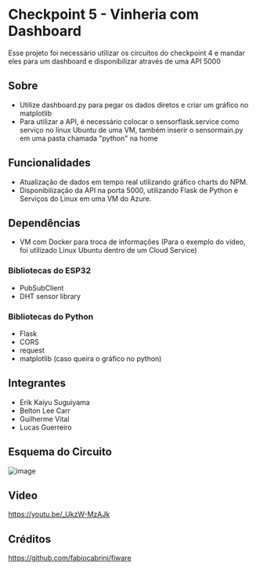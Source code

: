 # Checkpoint 5 - Vinheria com Dashboard
Esse projeto foi necessário utilizar os circuitos do checkpoint 4 e mandar eles para um dashboard e disponibilizar através de uma API 5000
## Sobre
- Utilize dashboard.py para pegar os dados diretos e criar um gráfico no matplotlib
- Para utilizar a API, é necessário colocar o sensorflask.service como serviço no linux Ubuntu de uma VM, também inserir o sensormain.py em uma pasta chamada "python" na home
## Funcionalidades
- Atualização de dados em tempo real utilizando gráfico charts do NPM.
- Disponibilização da API na porta 5000, utilizando Flask de Python e Serviços do Linux em uma VM do Azure.

## Dependências
- VM com Docker para troca de informações (Para o exemplo do vídeo, foi utilizado Linux Ubuntu dentro de um Cloud Service)
### Bibliotecas do ESP32
- PubSubClient
- DHT sensor library

### Bibliotecas do Python
- Flask
- CORS
- request
- matplotlib (caso queira o gráfico no python)

## Integrantes
- Erik Kaiyu Suguiyama
- Belton Lee Carr
- Guilherme Vital
- Lucas Guerreiro

## Esquema do Circuito
![image](https://github.com/user-attachments/assets/fbe3f641-f54b-4853-9ebf-3f1af6fc1872)


## Video
https://youtu.be/_UkzW-MzAJk

## Créditos
https://github.com/fabiocabrini/fiware
